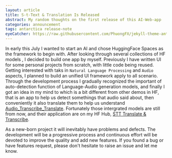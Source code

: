 ```yaml
---
layout: article
title: S-t-Text & Translation Is Released
abstract: My random thoughts on the first release of this AI-Web-app
categories: announcement
tags: antarctica release-note
eyeCatcher: https://raw.githubusercontent.com/PhuongFX/jekyll-theme-antarctica/1/assets/img/89313.jpg
---
```


In early this July I wanted to start an AI and chose HuggingFace Spaces as the framework to begin with. After looking through several collections of HF models , I decided to build one app by myself. Previously I have written UI for some personal projects from scratch, with little code being reused. Getting interested with taks in `Natural Language Processing` and `Audio` aspects, I planned to build an unified UI framework apply to all scenario. Through the development process I gradually recognized the important of auto-detection function of Language-Audio generation models, and finally I got an idea in my mind to which is a bit  different from other demos in HF, that is an app to help us detect somethings that audio said about, then conveniently it also translate them to help us understand [Audio_Transcribe_Translate](https://github.com/PhuongFX/Audio_Transcribe_Translate). Fortunately those intergrated models are still from now, and their application are on my HF Hub, [STT Translate & Transcribe](https://huggingface.co/spaces/PhuongPhan/Audio_Transcribe_Translate).


As a new-born project it will inevitably have problems and defects. The development will be a progressive process and continuous effort will be devoted to improve the quality and add new features. If you found a bug or have features request, please don't hesitate to raise an issue and let me know.
